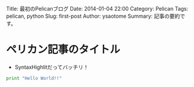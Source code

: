Title: 最初のPelicanブログ
Date: 2014-01-04 22:00
Category: Pelican
Tags: pelican, python
Slug: first-post
Author: ysaotome
Summary: 記事の要約です。

# ペリカン記事のタイトル

- SyntaxHighlitだってバッチリ！

```python
print "Hello World!!"
```
